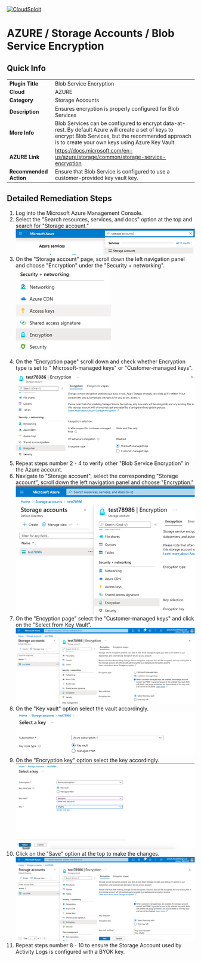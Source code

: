 [![CloudSploit](https://cloudsploit.com/img/logo-new-big-text-100.png "CloudSploit")](https://cloudsploit.com)

# AZURE / Storage Accounts / Blob Service Encryption

## Quick Info

| | |
|-|-|
| **Plugin Title** | Blob Service Encryption |
| **Cloud** | AZURE |
| **Category** | Storage Accounts |
| **Description** | Ensures encryption is properly configured for Blob Services |
| **More Info** | Blob Services can be configured to encrypt data-at-rest. By default Azure will create a set of keys to encrypt Blob Services, but the recommended approach is to create your own keys using Azure Key Vault. |
| **AZURE Link** | https://docs.microsoft.com/en-us/azure/storage/common/storage-service-encryption |
| **Recommended Action** | Ensure that Blob Service is configured to use a customer-provided key vault key. |

## Detailed Remediation Steps

1. Log into the Microsoft Azure Management Console.
2. Select the "Search resources, services, and docs" option at the top and search for "Storage account."</br> <img src="/resources/azure/storageaccounts/blob-service-encryption/step2.png"/>
3. On the "Storage account" page, scroll down the left navigation panel and choose "Encryption" under the "Security + networking". </br> <img src="/resources/azure/storageaccounts/blob-service-encryption/step3.png"/>
4. On the "Encryption page" scroll down and check whether Encryption type is set to "	Microsoft-managed keys" or "Customer-managed keys".</br> <img src="/resources/azure/storageaccounts/blob-service-encryption/step4.png"/>
5. Repeat steps number 2 - 4 to verify other "Blob Service Encryption" in the Azure account.</br>
6. Navigate to "Storage account", select the corresponding "Storage account", scroll down the left navigation panel and choose "Encryption."</br> <img src="/resources/azure/storageaccounts/blob-service-encryption/step6.png"/>
7. On the "Encyption page" select the "Customer-managed keys" and click on the "Select from Key Vault".</br> <img src="/resources/azure/storageaccounts/blob-service-encryption/step7.png"/>
8. On the "Key vault" option select the vault accordingly.</br> <img src="/resources/azure/storageaccounts/blob-service-encryption/step8.png"/>
9. On the "Encryption key" option select the key accordingly.</br> <img src="/resources/azure/storageaccounts/blob-service-encryption/step9.png"/>
10. Click on the "Save" option at the top to make the changes.</br> <img src="/resources/azure/storageaccounts/blob-service-encryption/step10.png"/>
11. Repeat steps number 8 - 10 to ensure the Storage Account used by Activity Logs is configured with a BYOK key.</br>

